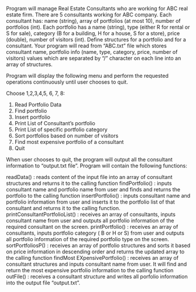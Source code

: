 Program will manage Real Estate Consultants who are working for ABC real estate firm.
There are 5 consultants working for ABC company.  Each consultant has: name (string),  array of portfolios (at most 10), number  of portfolios (int). Each portfolio has a name (string), type (either R for rental or S for sale), category (B for a building, H for a house, S for a store), price (double), number of visitors (int).  Define structures for a portfolio and for a consultant.
Your program will read from “ABC.txt” file which stores  consultant name, portfolio info (name, type, category,  price, number of visitors) values which are separated by “/” character on each line into an array of structures.

Program will display the following menu and perform the requested operations continuously until user chooses to quit.

Choose 1,2,3,4,5, 6, 7, 8:
1. Read Portfolio Data
2. Find portfolio
3. Insert portfolio
4. Print List of Consultant’s portfolio
5. Print List of  specific portfolio category
6. Sort portfolios based on number of visitors
7. Find most expensive portfolio of a consultant
8. Quit

When user chooses to quit, the program will output all the consultant information to “output.txt file”.
Program will contain the following functions:

readData() : reads content of the input file into an array of consultant structures and returns it to the calling function
findPortfolio() : inputs consultant name and portfolio name from user and finds and returns the portfolio to the calling function
insertPortfolio() : inputs consultant name and portfolio information  from user and inserts it to the portfolio list of that consultant and returns it to the calling function.
printConsultantPortfolioList() : receives an array of consultants, inputs consultant name from user and outputs all portfolio information of the required consultant on the screen.
printPortfolio() : receives an array of consultants, inputs portfolio category ( B or H or S) from user and outputs all portfolio information of the required portfolio type on the screen.
sortPortfoliosP() : receives an array of portfolio structures and sorts it based on  price information in descending order and returns the updated array to the calling function
findMost EXpensivePortfolio() : receives an array of consultant structures and inputs consultant name from user. It will find and return the most expensive portfolio information to the calling function
outFile() : receives a consultant structure and writes all porfolio information into the output file “output.txt”.

